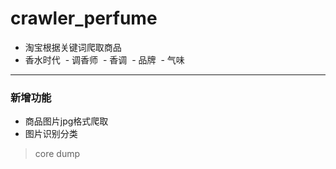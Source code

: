 # crawler_perfume
- 淘宝根据关键词爬取商品
- 香水时代
  - 调香师
  - 香调
  - 品牌
  - 气味
***
### 新增功能
- 商品图片jpg格式爬取
- 图片识别分类
> core dump
